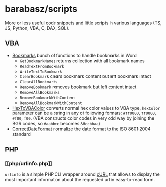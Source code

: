 # barabasz/scripts

More or less useful code snippets and little scripts in various languages (TS, JS, Python, VBA, C, DAX, SQL).

## VBA

- [Bookmarks](vba/Bookmarks.vba) bunch of functions to handle bookmarks in Word
  - `GetBookmarkNames` returns collection with all bookmark names
  - `ReadTextFromBookmark`
  - `WriteTextToBookmark`
  - `ClearBookmark` clears bookmark content but left bookmark intact
  - `ClearAllBookmarks`
  - `RemoveBookmark` removes bookmark but left content intact
  - `RemoveAllBookmarks`
  - `RemoveBookmarkWithContent`
  - `RemoveAllBookmarkWithContent`
- [HexToVBAColor](vba/HexToVBAColor.vba) converts normal hex color values to VBA type, `hexColor` parameter can be a string in any of following formats: `#ff0000`, `ff0000`, `#f00`, `f00`. (VBA constructs color codes in very odd way by joining the BGR codes, so `#aabbcc` becomes `&Hccbbaa`)
- [CorrectDateFormat](vba/CorrectDateFormat.vba) normalize the date format to the ISO 8601:2004 standard

## PHP

### [[php/urlinfo.php]]

`urlinfo` is a simple PHP CLI wrapper around [cURL](https://www.php.net/manual/en/book.curl.php) that allows to display the most important information about the requested url in easy-to-read form.
